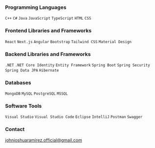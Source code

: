 ### Programming Languages
`C++` `C#` `Java` `JavaScript` `TypeScript` `HTML` `CSS`

### Frontend Libraries and Frameworks
`React` `Next.js` `Angular` `Bootstrap` `Tailwind CSS` `Material Design`

### Backend Libraries and Frameworks
`.NET`  `.NET Core Identity` `Entity Framework` `Spring Boot` `Spring Security` `Spring Data JPA` `Hibernate`

### Databases
`MongoDB` `MySQL` `PostgreSQL` `MSSQL`

### Software Tools
`Visual Studio` `Visual Studio Code` `Eclipse` `IntelliJ` `Postman` `Swagger`

### Contact
[johnjoshuaramirez.official@gmail.com](mailto:johnjoshuaramirez.official@gmail.com)
